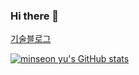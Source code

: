 ### Hi there 👋
[기술블로그](https://velog.io/@wlrmadlwhgdk)

[![minseon yu's GitHub stats](https://github-readme-stats.vercel.app/api?username=thswogh)](https://github.com/thswogh/github-readme-stats)
<!--
**thswogh/thswogh** is a ✨ _special_ ✨ repository because its `README.md` (this file) appears on your GitHub profile.

Here are some ideas to get you started:

- 🔭 I’m currently working on ...
- 🌱 I’m currently learning ...
- 👯 I’m looking to collaborate on ...
- 🤔 I’m looking for help with ...
- 💬 Ask me about ...
- 📫 How to reach me: ...
- 😄 Pronouns: ...
- ⚡ Fun fact: ...
-->
